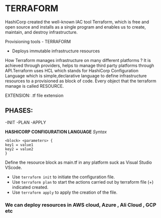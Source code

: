 # TERRAFORM
HashiCorp created the well-known IAC tool Terraform, which is free and open source and installs as a single program and enables us to create, maintain, and destroy infrastructure.

Provisioning tools - TERRAFORM 
- Deploys immutable infrastructure resources

How Terraform manages infrastructure on many different platforms ?
It is achieved through providers, helps to manage third party platforms through API.Terraform uses HCL which stands for HashiCorp Configuration Language which is simple,declarative language
to define infrastructure resources to a provisioned as block of code.
Every object that the terraform manage is called RESOURCE.

EXTENSION: .tf file extension
## PHASES:
-INIT
-PLAN
-APPLY

**HASHICORP CONFIGURATION LANGUAGE**
_Syntax_
```
<block> <parameters> {
key1 = value1
key2 = value2
}
```
Define the resource block as main.tf in any platform suck as Visual Studio VScode.

- Use `terraform init` to initiate the configuration file.
- Use `terraform plan` to start the actions carried out by terraform file (+) indicated created.
- Use `terraform apply` to apply the creation of the file.

### We can deploy resources in AWS cloud, Azure , Ali Cloud , GCP etc
